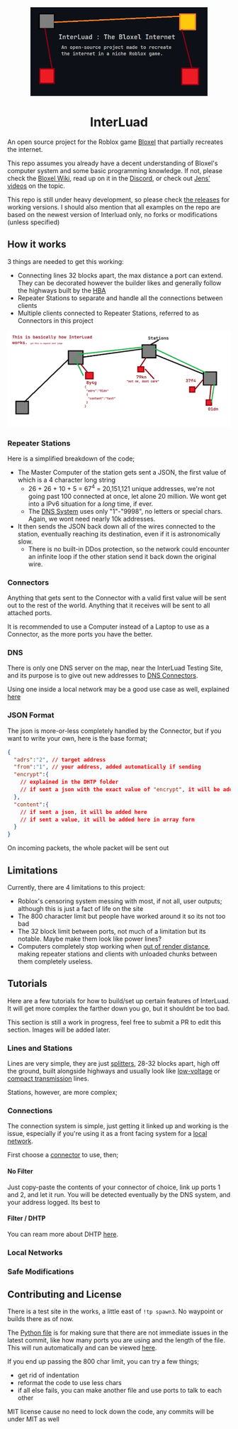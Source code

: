 <div align="center">
  <img src="./assets/title.png" width="400" height="200">
  <h1>InterLuad</h1>
</div>

An open source project for the Roblox game [Bloxel](https://www.roblox.com/games/1427028360/Bloxel) that partially recreates the internet.

This repo assumes you already have a decent understanding of Bloxel's computer system and some basic programming knowledge. If not, please check the [Bloxel Wiki](https://bloxel.miraheze.org/wiki/Technology_Blocks), read up on it in the [Discord](https://discord.gg/wMfVhfD), or check out [Jens' videos](https://www.youtube.com/playlist?list=PLn__XYIOY8DmnEopoQDuvgMh6X4Gg4fzJ) on the topic.

This repo is still under heavy development, so please check [the releases](https://github.com/GirlInPurple/interluad/releases) for working versions. I should also mention that all examples on the repo are based on the newest version of Interluad only, no forks or modifications (unless specified)

## How it works

3 things are needed to get this working:

- Connecting lines 32 blocks apart, the max distance a port can extend. They can be decorated however the builder likes and generally follow the highways built by the [HBA](https://bloxel.miraheze.org/wiki/HBA)
- Repeater Stations to separate and handle all the connections between clients
- Multiple clients connected to Repeater Stations, referred to as Connectors in this project

![A diagram of how InterLuad works. Showing 4 Stations, with 1 Connector each except for the left and right-most, having none and 2 respectively. They have the addresses of "8y4g", "79kn", "37f4" and "01dn" (from left to right). A line is shown going between the Second, Third, and Fourth Stations, stopping at the right-most station. This line depicts the "8y4g" Connector sending a small JSON to the "01dn" server at the far bottom-right corner. The Connector "79kn" is saying "not me, dont care".](./assets/systemExample.png "How It Works")

### Repeater Stations

Here is a simplified breakdown of the code;

- The Master Computer of the station gets sent a JSON, the first value of which is a 4 character long string
  - 26 + 26 + 10 + 5 = 67<sup>4</sup> = 20,151,121 unique addresses, we're not going past 100 connected at once, let alone 20 million. We wont get into a IPv6 situation for a *long* time, if ever.
  - The [DNS System](./dnsServer/dns.lua) uses only "1"-"9998", no letters or special chars. Again, we wont need nearly 10k addresses.
- It then sends the JSON back down all of the wires connected to the station, eventually reaching its destination, even if it is astronomically slow.
  - There is no built-in DDos protection, so the network could encounter an infinite loop if the other station send it back down the original wire.

### Connectors

Anything that gets sent to the Connector with a valid first value will be sent out to the rest of the world. Anything that it receives will be sent to all attached ports.

It is recommended to use a Computer instead of a Laptop to use as a Connector, as the more ports you have the better.

### DNS

There is only one DNS server on the map, near the InterLuad Testing Site, and its purpose is to give out new addresses to [DNS Connectors](./connector/connectors.md).

Using one inside a local network may be a good use case as well, explained [here](#local-networks)

### JSON Format

The json is more-or-less completely handled by the Connector, but if you want to write your own, here is the base format;

```json
{
  "adrs":"2", // target address
  "from":"1", // your address, added automatically if sending
  "encrypt":{
    // explained in the DHTP folder
    // if sent a json with the exact value of "encrypt", it will be added here instead
  },
  "content":{
    // if sent a json, it will be added here
    // if sent a value, it will be added here in array form
  }
}
```

On incoming packets, the whole packet will be sent out

## Limitations

Currently, there are 4 limitations to this project:

- Roblox's censoring system messing with most, if not all, user outputs; although this is just a fact of life on the site
- The 800 character limit but people have worked around it so its not too bad
- The 32 block limit between ports, not much of a limitation but its notable. Maybe make them look like power lines?
- Computers completely stop working when [out of render distance](https://discord.com/channels/516034689895759872/1066220531910721656/1171559941534924880), making repeater stations and clients with unloaded chunks between them completely useless.

## Tutorials

Here are a few tutorials for how to build/set up certain features of InterLuad. It will get more complex the farther down you go, but it shouldnt be too bad.

This section is still a work in progress, feel free to submit a PR to edit this section. Images will be added later.

### Lines and Stations

Lines are very simple, they are just [splitters](https://bloxel.miraheze.org/wiki/Splitter), 28-32 blocks apart, high off the ground, built alongside highways and usually look like [low-voltage](https://en.wikipedia.org/wiki/Overhead_power_line#Low_voltage) or [compact transmission](https://en.wikipedia.org/wiki/Overhead_power_line#Compact_transmission_lines) lines.

Stations, however, are more complex;

### Connections

The connection system is simple, just getting it linked up and working is the issue, especially if you're using it as a front facing system for a [local network](#local-networks).

First choose a [connector](./connector/connectors.md) to use, then;

#### No Filter

Just copy-paste the contents of your connector of choice, link up ports 1 and 2, and let it run. You will be detected eventually by the DNS system, and your address logged. Its best to

#### Filter / DHTP

You can ream more about DHTP [here](./dhtp/DHTP-explanation.md).

### Local Networks

### Safe Modifications

## Contributing and License

There is a test site in the works, a little east of `!tp spawn3`. No waypoint or builds there as of now.

The [Python file](./checkAndCompile.py) is for making sure that there are not immediate issues in the latest commit, like how many ports you are using and the length of the file. This will run automatically and can be viewed [here](https://github.com/GirlInPurple/interluad/actions).

If you end up passing the 800 char limit, you can try a few things;

- get rid of indentation
- reformat the code to use less chars
- if all else fails, you can make another file and use ports to talk to each other

MIT license cause no need to lock down the code, any commits will be under MIT as well
